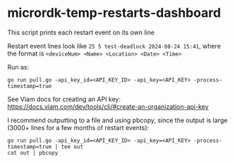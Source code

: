 # micrordk-temp-restarts-dashboard

This script prints each restart event on its own line

Restart event lines look like `25 5 test-deadlock 2024-08-24 15:41`, where the format is `<deviceNum> <Name> <Location> <Date> <Time>`

Run as:

```
go run pull.go -api_key_id=<API_KEY_ID> -api_key=<API_KEY> -process-timestamp=true
```

See Viam docs for creating an API key: https://docs.viam.com/dev/tools/cli/#create-an-organization-api-key

I recommend outputting to a file and using pbcopy, since the output is large (3000+ lines for a few months of restart events):

```
go run pull.go -api_key_id=<API_KEY_ID> -api_key=<API_KEY> -process-timestamp=true | tee out
cat out | pbcopy
```
